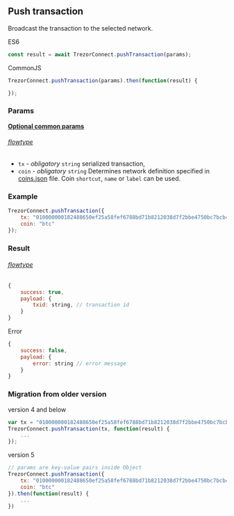 ## Push transaction
Broadcast the transaction to the selected network.

ES6
```javascript
const result = await TrezorConnect.pushTransaction(params);
```

CommonJS
```javascript
TrezorConnect.pushTransaction(params).then(function(result) {

});
```

### Params 
[****Optional common params****](commonParams.md)
###### [flowtype](../../src/js/types/params.js#L119-L22)
* `tx` - *obligatory* `string` serialized transaction,
* `coin` - *obligatory* `string` Determines network definition specified in [coins.json](../../src/data/coins.json) file. Coin `shortcut`, `name` or `label` can be used.

### Example
```javascript
TrezorConnect.pushTransaction({
    tx: "010000000182488650ef25a58fef6788bd71b8212038d7f2bbe4750bc7bcb44701e85ef6d5000000006b4830450221009a0b7be0d4ed3146ee262b42202841834698bb3ee39c24e7437df208b8b7077102202b79ab1e7736219387dffe8d615bbdba87e11477104b867ef47afed1a5ede7810121023230848585885f63803a0a8aecdd6538792d5c539215c91698e315bf0253b43dffffffff0160cc0500000000001976a914de9b2a8da088824e8fe51debea566617d851537888ac00000000",
    coin: "btc"
});
```

### Result
###### [flowtype](../../src/js/types/response.js#L94-L96)
```javascript
{
    success: true,
    payload: {
        txid: string, // transaction id
    }
}
```
Error
```javascript
{
    success: false,
    payload: {
        error: string // error message
    }
}
```

### Migration from older version

version 4 and below
```javascript
var tx = "010000000182488650ef25a58fef6788bd71b8212038d7f2bbe4750bc7bcb44701e85ef6d5000000006b4830450221009a0b7be0d4ed3146ee262b42202841834698bb3ee39c24e7437df208b8b7077102202b79ab1e7736219387dffe8d615bbdba87e11477104b867ef47afed1a5ede7810121023230848585885f63803a0a8aecdd6538792d5c539215c91698e315bf0253b43dffffffff0160cc0500000000001976a914de9b2a8da088824e8fe51debea566617d851537888ac00000000";
TrezorConnect.pushTransaction(tx, function(result) {
    ...
});
```
version 5
```javascript
// params are key-value pairs inside Object
TrezorConnect.pushTransaction({ 
    tx: "010000000182488650ef25a58fef6788bd71b8212038d7f2bbe4750bc7bcb44701e85ef6d5000000006b4830450221009a0b7be0d4ed3146ee262b42202841834698bb3ee39c24e7437df208b8b7077102202b79ab1e7736219387dffe8d615bbdba87e11477104b867ef47afed1a5ede7810121023230848585885f63803a0a8aecdd6538792d5c539215c91698e315bf0253b43dffffffff0160cc0500000000001976a914de9b2a8da088824e8fe51debea566617d851537888ac00000000",
    coin: "btc"
}).then(function(result) {
    ...
})
```
